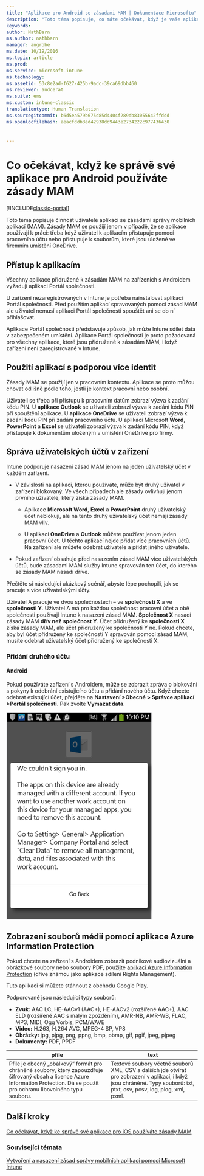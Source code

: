 ```yaml
---
title: "Aplikace pro Android se zásadami MAM | Dokumentace Microsoftu"
description: "Toto téma popisuje, co máte očekávat, když je vaše aplikace spravovaná pomocí zásad správy mobilních aplikací."
keywords: 
author: NathBarn
ms.author: nathbarn
manager: angrobe
ms.date: 10/19/2016
ms.topic: article
ms.prod: 
ms.service: microsoft-intune
ms.technology: 
ms.assetid: 53c8e2ad-f627-425b-9adc-39ca69dbb460
ms.reviewer: andcerat
ms.suite: ems
ms.custom: intune-classic
translationtype: Human Translation
ms.sourcegitcommit: b6d5ea579b675d85d4404f289db83055642ffddd
ms.openlocfilehash: aeacfddb3ed42938dd9443e2734222c977436430


---
```


# <a name="what-to-expect-when-your-android-app-is-managed-by-mam-policies"></a>Co očekávat, když ke správě své aplikace pro Android používáte zásady MAM

[!INCLUDE[classic-portal](../includes/classic-portal.md)]

Toto téma popisuje činnost uživatele aplikací se zásadami správy mobilních aplikací (MAM). Zásady MAM se použijí jenom v případě, že se aplikace používají k práci: třeba když uživatel k aplikacím přistupuje pomocí pracovního účtu nebo přistupuje k souborům, které jsou uložené ve firemním umístění OneDrive.
##  <a name="access-apps"></a>Přístup k aplikacím

Všechny aplikace přidružené k zásadám MAM na zařízeních s Androidem vyžadují aplikaci Portál společnosti.

U zařízení nezaregistrovaných v Intune je potřeba nainstalovat aplikaci Portál společnosti. Před použitím aplikací spravovaných pomocí zásad MAM ale uživatel nemusí aplikaci Portál společnosti spouštět ani se do ní přihlašovat.

Aplikace Portál společnosti představuje způsob, jak může Intune sdílet data v zabezpečeném umístění. Aplikace Portál společnosti je proto požadovaná pro všechny aplikace, které jsou přidružené k zásadám MAM, i když zařízení není zaregistrované v Intune.


##  <a name="use-apps-with-multi-identity-support"></a>Použití aplikací s podporou více identit

Zásady MAM se použijí jen v pracovním kontextu. Aplikace se proto můžou chovat odlišně podle toho, jestli je kontext pracovní nebo osobní.

Uživateli se třeba při přístupu k pracovním datům zobrazí výzva k zadání kódu PIN. U **aplikace Outlook** se uživateli zobrazí výzva k zadání kódu PIN při spouštění aplikace. U **aplikace OneDrive** se uživateli zobrazí výzva k zadání kódu PIN při zadání pracovního účtu. U aplikací Microsoft **Word**, **PowerPoint** a **Excel** se uživateli zobrazí výzva k zadání kódu PIN, když přistupuje k dokumentům uloženým v umístění OneDrive pro firmy.

##  <a name="manage-user-accounts-on-the-device"></a>Správa uživatelských účtů v zařízení

Intune podporuje nasazení zásad MAM jenom na jeden uživatelský účet v každém zařízení.

* V závislosti na aplikaci, kterou používáte, může být druhý uživatel v zařízení blokovaný. Ve všech případech ale zásady ovlivňují jenom prvního uživatele, který získá zásady MAM.

  * Aplikace **Microsoft Word**, **Excel** a **PowerPoint** druhý uživatelský účet neblokují, ale na tento druhý uživatelský účet nemají zásady MAM vliv.

  * U aplikací **OneDrive** a **Outlook** můžete používat jenom jeden pracovní účet.  U těchto aplikací nejde přidat více pracovních účtů.  Na zařízení ale můžete odebrat uživatele a přidat jiného uživatele.


* Pokud zařízení obsahuje před nasazením zásad MAM více uživatelských účtů, bude zásadami MAM služby Intune spravován ten účet, do kterého se zásady MAM nasadí dříve.


Přečtěte si následující ukázkový scénář, abyste lépe pochopili, jak se pracuje s více uživatelskými účty.

Uživatel A pracuje ve dvou společnostech – ve **společnosti X** a ve **společnosti Y**. Uživatel A má pro každou společnost pracovní účet a obě společnosti používají Intune k nasazení zásad MAM. **Společnost X** nasadí zásady MAM **dřív než** **společnost Y**. Účet přidružený ke **společnosti X** získá zásady MAM, ale účet přidružený ke společnosti Y ne. Pokud chcete, aby byl účet přidružený ke společnosti Y spravován pomocí zásad MAM, musíte odebrat uživatelský účet přidružený ke společnosti X.
### <a name="add-a-second-account"></a>Přidání druhého účtu
####  <a name="android"></a>Android
Pokud používáte zařízení s Androidem, může se zobrazit zpráva o blokování s pokyny k odebrání existujícího účtu a přidání nového účtu.  Když chcete odebrat existující účet, přejděte na **Nastavení &gt;Obecné &gt; Správce aplikací &gt;Portál společnosti**. Pak zvolte **Vymazat data**.

![Snímek obrazovky s chybovou zprávou a pokyny k odebrání účtu](../media/AppManagement/Android_SwitchUser.png)

##  <a name="view-media-files-with-the-azure-information-protection-app"></a>Zobrazení souborů médií pomocí aplikace Azure Information Protection
Pokud chcete na zařízení s Androidem zobrazit podnikové audiovizuální a obrázkové soubory nebo soubory PDF, použijte [aplikaci Azure Information Protection](https://play.google.com/store/apps/details?id=com.microsoft.ipviewer) (dříve známou jako aplikace sdílení Rights Management).

Tuto aplikaci si můžete stáhnout z obchodu Google Play.  

Podporované jsou následující typy souborů:

* **Zvuk:** AAC LC, HE-AACv1 (AAC+), HE-AACv2 (rozšířené AAC+), AAC ELD (rozšířené AAC s malým zpožděním), AMR-NB, AMR-WB, FLAC, MP3, MIDI, Ogg Vorbis, PCM/WAVE
* **Video:** H.263, H.264 AVC, MPEG-4 SP, VP8
* **Obrázky:** jpg, pjpg, png, ppng, bmp, pbmp, gif, pgif, jpeg, pjpeg
* **Dokumenty:** PDF, PPDF


|**pfile**|**text**|
|----|----|
|Pfile je obecný „obálkový“ formát pro chráněné soubory, který zapouzdřuje šifrovaný obsah a licence Azure Information Protection. Dá se použít pro ochranu libovolného typu souboru.|Textové soubory včetně souborů XML, CSV a dalších jde otvírat pro zobrazení v aplikaci, i když jsou chráněné. Typy souborů: txt, ptxt, csv, pcsv, log, plog, xml, pxml.|

## <a name="next-steps"></a>Další kroky
[Co očekávat, když ke správě své aplikace pro iOS používáte zásady MAM](user-experience-for-mam-enabled-ios-apps-with-microsoft-intune.md)

### <a name="see-also"></a>Související témata
[Vytvoření a nasazení zásad správy mobilních aplikací pomocí Microsoft Intune](create-and-deploy-mobile-app-management-policies-with-microsoft-intune.md)



<!--HONumber=Dec16_HO2-->


